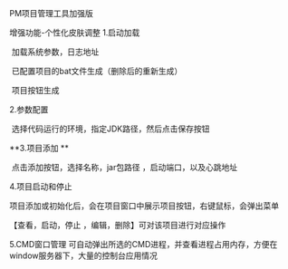 PM项目管理工具加强版

增强功能-个性化皮肤调整
1.启动加载

​ 加载系统参数，日志地址

​ 已配置项目的bat文件生成（删除后的重新生成）

​ 项目按钮生成

2.参数配置

​ 选择代码运行的环境，指定JDK路径，然后点击保存按钮

**3.项目添加 **

​ 点击添加按钮，选择名称，jar包路径 ，启动端口，以及心跳地址

4.项目启动和停止

​ 项目添加或初始化后，会在项目窗口中展示项目按钮，右键鼠标，会弹出菜单

【查看，启动，停止 ，编辑，删除】可对该项目进行对应操作

5.CMD窗口管理
可自动弹出所选的CMD进程，并查看进程占用内存，方便在window服务器下，大量的控制台应用情况
